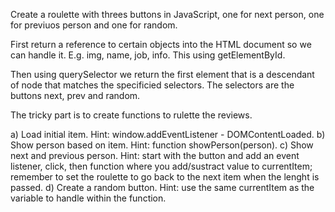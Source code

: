 Create a roulette with threes buttons in JavaScript, one for next person, one for previuos person and one for random.

First return a reference to certain objects into the HTML document so we can handle it. E.g. img, name, job, info. This using getElementById.

Then using querySelector we return the first element that is a descendant of node that matches the specificied selectors. The selectors are the buttons next, prev and random.

The tricky part is to create functions to rulette the reviews.

a) Load initial item. Hint: window.addEventListener - DOMContentLoaded.
b) Show person based on item. Hint: function showPerson(person).
c) Show next and previous person. Hint: start with the button and add an event listener, click, then function where you add/sustract value to currentItem; remember to set the roulette to go back to the next item when the lenght is passed.
d) Create a random button. Hint: use the same currentItem as the variable to handle within the function. 